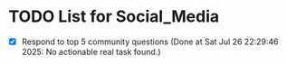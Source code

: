 # TODO List for Social_Media

- [x] Respond to top 5 community questions  (Done at Sat Jul 26 22:29:46 2025: No actionable real task found.)